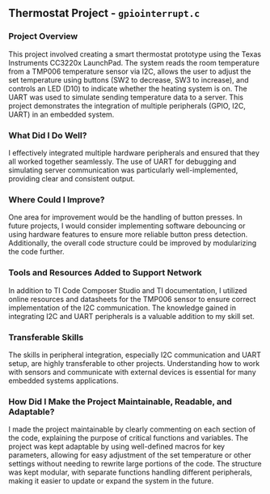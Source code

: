 ## Thermostat Project - `gpiointerrupt.c`

### Project Overview
This project involved creating a smart thermostat prototype using the Texas Instruments CC3220x LaunchPad. The system reads the room temperature from a TMP006 temperature sensor via I2C, allows the user to adjust the set temperature using buttons (SW2 to decrease, SW3 to increase), and controls an LED (D10) to indicate whether the heating system is on. The UART was used to simulate sending temperature data to a server. This project demonstrates the integration of multiple peripherals (GPIO, I2C, UART) in an embedded system.

### What Did I Do Well?
I effectively integrated multiple hardware peripherals and ensured that they all worked together seamlessly. The use of UART for debugging and simulating server communication was particularly well-implemented, providing clear and consistent output.

### Where Could I Improve?
One area for improvement would be the handling of button presses. In future projects, I would consider implementing software debouncing or using hardware features to ensure more reliable button press detection. Additionally, the overall code structure could be improved by modularizing the code further.

### Tools and Resources Added to Support Network
In addition to TI Code Composer Studio and TI documentation, I utilized online resources and datasheets for the TMP006 sensor to ensure correct implementation of the I2C communication. The knowledge gained in integrating I2C and UART peripherals is a valuable addition to my skill set.

### Transferable Skills
The skills in peripheral integration, especially I2C communication and UART setup, are highly transferable to other projects. Understanding how to work with sensors and communicate with external devices is essential for many embedded systems applications.

### How Did I Make the Project Maintainable, Readable, and Adaptable?
I made the project maintainable by clearly commenting on each section of the code, explaining the purpose of critical functions and variables. The project was kept adaptable by using well-defined macros for key parameters, allowing for easy adjustment of the set temperature or other settings without needing to rewrite large portions of the code. The structure was kept modular, with separate functions handling different peripherals, making it easier to update or expand the system in the future.
